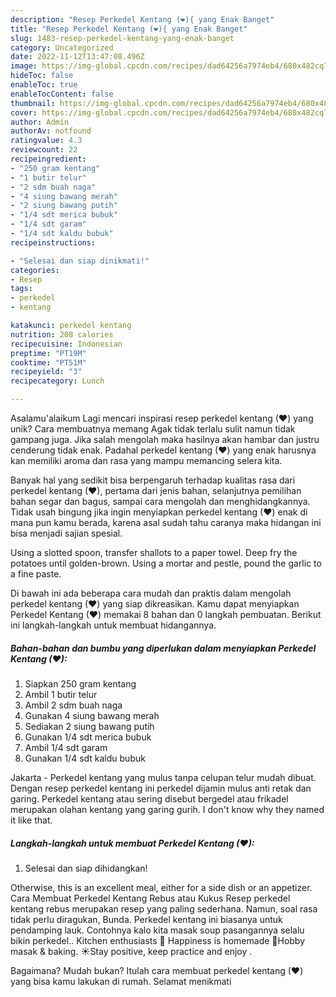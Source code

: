 ```yaml
---
description: "Resep Perkedel Kentang (❤){ yang Enak Banget"
title: "Resep Perkedel Kentang (❤){ yang Enak Banget"
slug: 1483-resep-perkedel-kentang-yang-enak-banget
category: Uncategorized
date: 2022-11-12T13:47:08.496Z
image: https://img-global.cpcdn.com/recipes/dad64256a7974eb4/680x482cq70/perkedel-kentang-foto-resep-utama.jpg
hideToc: false
enableToc: true
enableTocContent: false
thumbnail: https://img-global.cpcdn.com/recipes/dad64256a7974eb4/680x482cq70/perkedel-kentang-foto-resep-utama.jpg
cover: https://img-global.cpcdn.com/recipes/dad64256a7974eb4/680x482cq70/perkedel-kentang-foto-resep-utama.jpg
author: Admin
authorAv: notfound
ratingvalue: 4.3
reviewcount: 22
recipeingredient:
- "250 gram kentang"
- "1 butir telur"
- "2 sdm buah naga"
- "4 siung bawang merah"
- "2 siung bawang putih"
- "1/4 sdt merica bubuk"
- "1/4 sdt garam"
- "1/4 sdt kaldu bubuk"
recipeinstructions:

- "Selesai dan siap dinikmati!"
categories:
- Resep
tags:
- perkedel
- kentang

katakunci: perkedel kentang 
nutrition: 208 calories
recipecuisine: Indonesian
preptime: "PT19M"
cooktime: "PT51M"
recipeyield: "3"
recipecategory: Lunch

---
```



Asalamu'alaikum Lagi mencari inspirasi resep perkedel kentang (❤) yang unik? Cara membuatnya memang Agak tidak terlalu sulit namun tidak gampang juga. Jika salah mengolah maka hasilnya akan hambar dan justru cenderung tidak enak. Padahal perkedel kentang (❤) yang enak harusnya kan memiliki aroma dan rasa yang mampu memancing selera kita.


Banyak hal yang sedikit bisa berpengaruh terhadap kualitas rasa dari perkedel kentang (❤), pertama dari jenis bahan, selanjutnya pemilihan bahan segar dan bagus, sampai cara mengolah dan menghidangkannya. Tidak usah bingung jika ingin menyiapkan perkedel kentang (❤) enak di mana pun kamu berada, karena asal sudah tahu caranya maka hidangan ini bisa menjadi sajian spesial.

Using a slotted spoon, transfer shallots to a paper towel. Deep fry the potatoes until golden-brown. Using a mortar and pestle, pound the garlic to a fine paste.


Di bawah ini ada beberapa cara mudah dan praktis dalam mengolah perkedel kentang (❤) yang siap dikreasikan. Kamu dapat menyiapkan Perkedel Kentang (❤) memakai 8 bahan dan 0 langkah pembuatan. Berikut ini langkah-langkah untuk membuat hidangannya.

<!--inarticleads1-->

##### Bahan-bahan dan bumbu yang diperlukan dalam menyiapkan Perkedel Kentang (❤):

1. Siapkan 250 gram kentang
1. Ambil 1 butir telur
1. Ambil 2 sdm buah naga
1. Gunakan 4 siung bawang merah
1. Sediakan 2 siung bawang putih
1. Gunakan 1/4 sdt merica bubuk
1. Ambil 1/4 sdt garam
1. Gunakan 1/4 sdt kaldu bubuk


Jakarta - Perkedel kentang yang mulus tanpa celupan telur mudah dibuat. Dengan resep perkedel kentang ini perkedel dijamin mulus anti retak dan garing. Perkedel kentang atau sering disebut bergedel atau frikadel merupakan olahan kentang yang garing gurih. I don&#39;t know why they named it like that. 

<!--inarticleads2-->

##### Langkah-langkah untuk membuat Perkedel Kentang (❤):


1. Selesai dan siap dihidangkan!

Otherwise, this is an excellent meal, either for a side dish or an appetizer. Cara Membuat Perkedel Kentang Rebus atau Kukus Resep perkedel kentang rebus merupakan resep yang paling sederhana. Namun, soal rasa tidak perlu diragukan, Bunda. Perkedel kentang ini biasanya untuk pendamping lauk. Contohnya kalo kita masak soup pasangannya selalu bikin perkedel.. ️Kitchen enthusiasts 🍪 Happiness is homemade 🍲Hobby masak &amp; baking. ☀️Stay positive, keep practice and enjoy . 

Bagaimana? Mudah bukan? Itulah cara membuat perkedel kentang (❤) yang bisa kamu lakukan di rumah. Selamat menikmati
